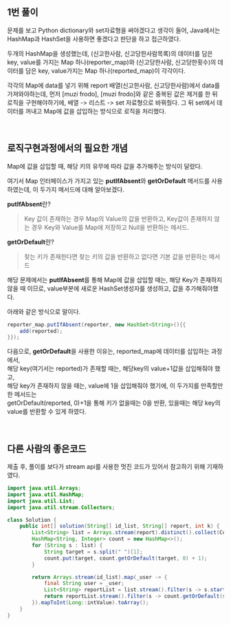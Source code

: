 ## 1번 풀이
문제를 보고 Python dictionary와 set자료형을 써야겠다고 생각이 들어, Java에서는 HashMap과 HashSet을 사용하면 좋겠다고 판단을 하고 접근하였다.   

두개의 HashMap을 생성했는데,
(신고한사람, 신고당한사람목록)의 데이터를 담은 key, value를 가지는 Map 하나(reporter_map)와
(신고당한사람, 신고당한횟수)의 데이터를 담은 key, value가지는 Map 하나(reported_map)이 각각이다.   

각각의 Map에 data를 넣기 위해 report 배열(신고한사람, 신고당한사람)에서 data를 가져와야하는데,
먼저 [muzi frodo], [muzi frodo]와 같은 중복된 값은 제거를 한 뒤 로직을 구현해야하기에, 배열 -> 리스트 -> set 자료형으로 바꿔줬다.
그 뒤 set에서 데이터를 꺼내고 Map에 값을 삽입하는 방식으로 로직을 처리했다.

</br>

## 로직구현과정에서의 필요한 개념
Map에 값을 삽입할 때, 해당 키의 유무에 따라 값을 추가해주는 방식이 달랐다.

여기서 Map 인터페이스가 가지고 있는 **putIfAbsent**와 **getOrDefault** 메서드를 사용하였는데, 이 두가지 메서드에 대해 알아보겠다.

**putIfAbsent**란?   
> Key 값이 존재하는 경우 Map의 Value의 값을 반환하고, Key값이 존재하지 않는 경우 Key와 Value를 Map에 저장하고 Null을 반환하는 메서드.

**getOrDefault**란?
> 찾는 키가 존재한다면 찾는 키의 값을 반환하고 없다면 기본 값을 반환하는 메서드

해당 문제에서는 **putIfAbsent**를 통해 Map에 값을 삽입할 때는, 해당 Key가 존재하지 않을 때 이므로, value부분에 새로운 HashSet생성자를 생성하고, 값을 추가해줘야했다.

아래와 같은 방식으로 말이다.
```Java
reporter_map.putIfAbsent(reporter, new HashSet<String>(){{
    add(reported);
}});
```
 
다음으로, **getOrDefault**을 사용한 이유는, reported_map에 데이터를 삽입하는 과정에서,      
해당 key(여기서는 reported)가 존재할 때는, 해당key의 value+1값을 삽입해줘야 했고,   
해당 key가 존재하지 않을 때는, value에 1을 삽입해줘야 했기에, 이 두가지를 만족할만한 메서드는   
getOrDefault(reported, 0)+1을 통해 키가 없을때는 0을 반환, 있을때는 해당 key의 value를 반환할 수 있게 하였다.   

</br>

## 다른 사람의 좋은코드
제출 후, 풀이를 보다가 stream api를 사용한 멋진 코드가 있어서 참고하기 위해 기재하였다.

``` java
import java.util.Arrays;
import java.util.HashMap;
import java.util.List;
import java.util.stream.Collectors;

class Solution {
    public int[] solution(String[] id_list, String[] report, int k) {
        List<String> list = Arrays.stream(report).distinct().collect(Collectors.toList());
        HashMap<String, Integer> count = new HashMap<>();
        for (String s : list) {
            String target = s.split(" ")[1];
            count.put(target, count.getOrDefault(target, 0) + 1);
        }

        return Arrays.stream(id_list).map(_user -> {
            final String user = _user;
            List<String> reportList = list.stream().filter(s -> s.startsWith(user + " ")).collect(Collectors.toList());
            return reportList.stream().filter(s -> count.getOrDefault(s.split(" ")[1], 0) >= k).count();
        }).mapToInt(Long::intValue).toArray();
    }
}
```
